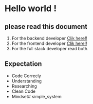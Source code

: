 # Hello world !
## please read this document

1. For the backend developer [Clik here!!](backend.md)
2. For the frontend developer [Clik here!!](frontend.md)
3. For the full stack developer read both.

## Expectation
- Code Correcly
- Understanding
- Researching
- Clean Code
- Mindset#   s i m p l e _ s y s t e m  
 